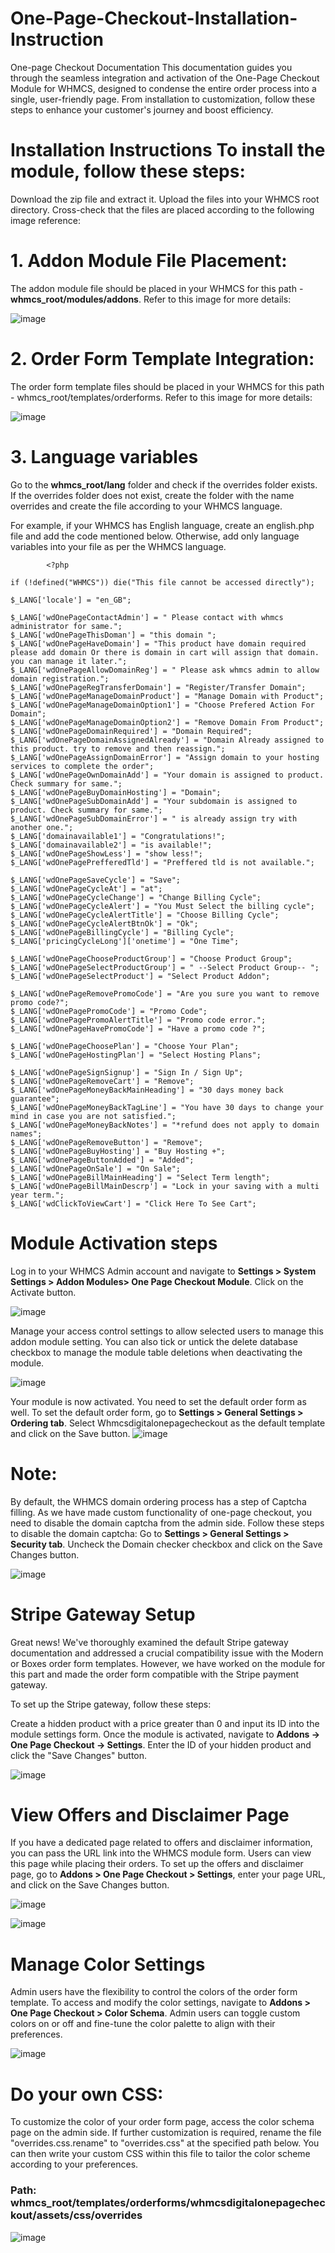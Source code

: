 # One-Page-Checkout-Installation-Instruction



One-page Checkout Documentation
This documentation guides you through the seamless integration and activation of the One-Page Checkout Module for WHMCS, designed to condense the entire order process into a single, user-friendly page. From installation to customization, follow these steps to enhance your customer's journey and boost efficiency.
# Installation Instructions To install the module, follow these steps:
Download the zip file and extract it.
Upload the files into your WHMCS root directory.
Cross-check that the files are placed according to the following image reference:
# 1. Addon Module File Placement:
The addon module file should be placed in your WHMCS for this path - **whmcs_root/modules/addons**. Refer to this image for more details:

![image](https://github.com/rakesh-610weblab/One-Page-Checkout-Installation-Instruction/assets/154584764/139d6e55-9dd3-4445-8fbe-d3b4367b2471)

   

# 2. Order Form Template Integration:
The order form template files should be placed in your WHMCS for this path - whmcs_root/templates/orderforms. Refer to this image for more details: 

![image](https://github.com/rakesh-610weblab/One-Page-Checkout-Installation-Instruction/assets/154584764/55489684-3a1d-4072-accf-038d06c385f2)


# 3. Language variables
Go to the **whmcs_root/lang** folder and check if the overrides folder exists. If the overrides folder does not exist, create the folder with the name overrides and create the file according to your WHMCS language. 

For example, if your WHMCS has English language, create an english.php file and add the code mentioned below. Otherwise, add only language variables into your file as per the WHMCS language.
```
        <?php

if (!defined("WHMCS")) die("This file cannot be accessed directly");

$_LANG['locale'] = "en_GB";

$_LANG['wdOnePageContactAdmin'] = " Please contact with whmcs administrator for same.";
$_LANG['wdOnePageThisDoman'] = "this domain ";
$_LANG['wdOnePageHaveDomain'] = "This product have domain required please add domain Or there is domain in cart will assign that domain. you can manage it later.";
$_LANG['wdOnePageAllowDomainReg'] = " Please ask whmcs admin to allow domain registration.";
$_LANG['wdOnePageRegTransferDomain'] = "Register/Transfer Domain";
$_LANG['wdOnePageManageDomainProduct'] = "Manage Domain with Product";
$_LANG['wdOnePageManageDomainOption1'] = "Choose Prefered Action For Domain";
$_LANG['wdOnePageManageDomainOption2'] = "Remove Domain From Product";
$_LANG['wdOnePageDomainRequired'] = "Domain Required";
$_LANG['wdOnePageDomainAssignedAlready'] = "Domain Already assigned to this product. try to remove and then reassign.";
$_LANG['wdOnePageAssignDomainError'] = "Assign domain to your hosting services to complete the order";
$_LANG['wdOnePageOwnDomainAdd'] = "Your domain is assigned to product. Check summary for same.";
$_LANG['wdOnePageBuyDomainHosting'] = "Domain";
$_LANG['wdOnePageSubDomainAdd'] = "Your subdomain is assigned to product. Check summary for same.";
$_LANG['wdOnePageSubDomainError'] = " is already assign try with another one.";
$_LANG['domainavailable1'] = "Congratulations!";
$_LANG['domainavailable2'] = "is available!";
$_LANG['wdOnePageShowLess'] = "show less!";
$_LANG['wdOnePagePrefferedTld'] = "Preffered tld is not available.";

$_LANG['wdOnePageSaveCycle'] = "Save";
$_LANG['wdOnePageCycleAt'] = "at";
$_LANG['wdOnePageCycleChange'] = "Change Billing Cycle";
$_LANG['wdOnePageCycleAlert'] = "You Must Select the billing cycle";
$_LANG['wdOnePageCycleAlertTitle'] = "Choose Billing Cycle";
$_LANG['wdOnePageCycleAlertBtnOk'] = "Ok";
$_LANG['wdOnePageBillingCycle'] = "Billing Cycle";
$_LANG['pricingCycleLong']['onetime'] = "One Time";

$_LANG['wdOnePageChooseProductGroup'] = "Choose Product Group";
$_LANG['wdOnePageSelectProductGroup'] = " --Select Product Group-- ";
$_LANG['wdOnePageSelectProduct'] = "Select Product Addon";

$_LANG['wdOnePageRemovePromoCode'] = "Are you sure you want to remove promo code?";
$_LANG['wdOnePagePromoCode'] = "Promo Code";
$_LANG['wdOnePagePromoAlertTitle'] = "Promo code error.";
$_LANG['wdOnePageHavePromoCode'] = "Have a promo code ?";

$_LANG['wdOnePageChoosePlan'] = "Choose Your Plan";
$_LANG['wdOnePageHostingPlan'] = "Select Hosting Plans";

$_LANG['wdOnePageSignSignup'] = "Sign In / Sign Up";
$_LANG['wdOnePageRemoveCart'] = "Remove";
$_LANG['wdOnePageMoneyBackMainHeading'] = "30 days money back guarantee";
$_LANG['wdOnePageMoneyBackTagLine'] = "You have 30 days to change your mind in case you are not satisfied.";
$_LANG['wdOnePageMoneyBackNotes'] = "*refund does not apply to domain names";
$_LANG['wdOnePageRemoveButton'] = "Remove";
$_LANG['wdOnePageBuyHosting'] = "Buy Hosting +";
$_LANG['wdOnePageButtonAdded'] = "Added";
$_LANG['wdOnePageOnSale'] = "On Sale";
$_LANG['wdOnePageBillMainHeading'] = "Select Term length";
$_LANG['wdOnePageBillMainDescrp'] = "Lock in your saving with a multi year term.";
$_LANG['wdClickToViewCart'] = "Click Here To See Cart";
```

# Module Activation steps
Log in to your WHMCS Admin account and navigate to **Settings > System Settings > Addon Modules> One Page Checkout Module**. Click on the Activate button.

![image](https://github.com/rakesh-610weblab/One-Page-Checkout-Installation-Instruction/assets/154584764/0e0514d3-51eb-45ef-ba25-ddb27be5ff6c)

Manage your access control settings to allow selected users to manage this addon module setting. You can also tick or untick the delete database checkbox to manage the module table deletions when deactivating the module.

![image](https://github.com/rakesh-610weblab/One-Page-Checkout-Installation-Instruction/assets/154584764/fe5a01a2-70ab-4410-8920-8c60ee8948c7)


Your module is now activated. You need to set the default order form as well. To set the default order form, go to **Settings > General Settings > Ordering tab**. Select Whmcsdigitalonepagecheckout as the default template and click on the Save button.
![image](https://github.com/rakesh-610weblab/One-Page-Checkout-Installation-Instruction/assets/154584764/505d7018-343b-46d8-bbc1-d14f764ea178)

# Note:

By default, the WHMCS domain ordering process has a step of Captcha filling. As we have made custom functionality of one-page checkout, you need to disable the domain captcha from the admin side.
Follow these steps to disable the domain captcha:
Go to **Settings > General Settings > Security tab**.
Uncheck the Domain checker checkbox and click on the Save Changes button.

![image](https://github.com/rakesh-610weblab/One-Page-Checkout-Installation-Instruction/assets/154584764/664b1d54-6db6-40a2-87d4-38f47dfc50cb)


# Stripe Gateway Setup
Great news! We've thoroughly examined the default Stripe gateway documentation and addressed a crucial compatibility issue with the Modern or Boxes order form templates. However, we have worked on the module for this part and made the order form compatible with the Stripe payment gateway.

To set up the Stripe gateway, follow these steps:

Create a hidden product with a price greater than 0 and input its ID into the module settings form.
Once the module is activated, navigate to **Addons -> One Page Checkout -> Settings**.
Enter the ID of your hidden product and click the "Save Changes" button.

![image](https://github.com/rakesh-610weblab/One-Page-Checkout-Installation-Instruction/assets/154584764/6376f2a6-5bbd-4985-a589-912d36765fb6)


# View Offers and Disclaimer Page
If you have a dedicated page related to offers and disclaimer information, you can pass the URL link into the WHMCS module form. Users can view this page while placing their orders. To set up the offers and disclaimer page, go to **Addons > One Page Checkout > Settings**, enter your page URL, and click on the Save Changes button.

![image](https://github.com/rakesh-610weblab/One-Page-Checkout-Installation-Instruction/assets/154584764/c133dec9-5d2e-44db-8515-a184c7850fbf)

![image](https://github.com/rakesh-610weblab/One-Page-Checkout-Installation-Instruction/assets/154584764/502e5511-4349-4d8a-860e-bd9277a39377)



# Manage Color Settings
Admin users have the flexibility to control the colors of the order form template.
To access and modify the color settings, navigate to **Addons > One Page Checkout > Color Schema**.
Admin users can toggle custom colors on or off and fine-tune the color palette to align with their preferences.

![image](https://github.com/rakesh-610weblab/One-Page-Checkout-Installation-Instruction/assets/154584764/29e1c592-76bc-4c19-992e-c693aed2ed65)



# Do your own CSS:
To customize the color of your order form page, access the color schema page on the admin side. If further customization is required, rename the file "overrides.css.rename" to "overrides.css" at the specified path below. You can then write your custom CSS within this file to tailor the color scheme according to your preferences.

### Path: whmcs_root/templates/orderforms/whmcsdigitalonepagecheckout/assets/css/overrides

![image](https://github.com/rakesh-610weblab/One-Page-Checkout-Installation-Instruction/assets/154584764/1c1b616b-6f3f-4981-af9b-c455b831c508)



